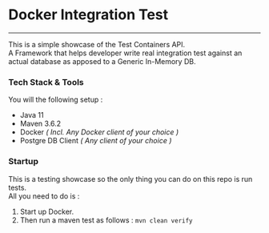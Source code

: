 # Docker Integration Test

---

This is a simple showcase of the Test Containers API.<br> 
A Framework that helps developer write real integration test against an actual database as apposed to a Generic In-Memory DB.

### Tech Stack & Tools 

You will the following setup : 

* Java 11
* Maven 3.6.2
* Docker _( Incl. Any Docker client of your choice )_
* Postgre DB Client _( Any client of your choice )_ 


### Startup

This is a testing showcase so the only thing you can do on this repo is run tests.<br>
All you need to do is : 

1. Start up Docker.
2. Then run a maven test as follows : ```mvn clean verify``` 


